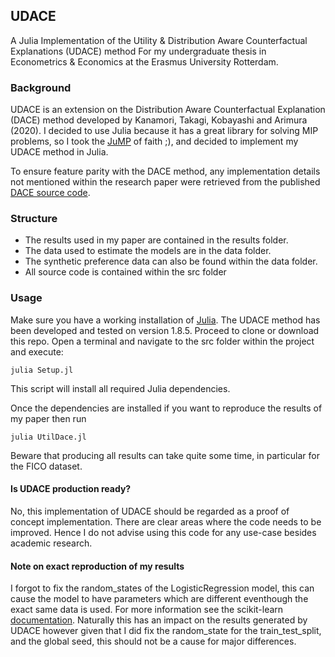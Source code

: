 ## UDACE

A Julia Implementation of the Utility & Distribution Aware Counterfactual Explanations (UDACE) method
For my undergraduate thesis in Econometrics & Economics at the Erasmus University Rotterdam.

### Background
UDACE is an extension on the Distribution Aware Counterfactual Explanation (DACE) method developed by Kanamori, Takagi, Kobayashi and Arimura (2020). I decided to use  Julia because it has a great library for solving MIP problems, so I took the [JuMP](https://jump.dev/) of faith ;), and decided to implement my UDACE method in Julia. 

To ensure feature parity with the DACE method, any implementation details not mentioned within the research paper were retrieved from the published [DACE source code](https://github.com/kelicht/dace). 
 
### Structure 
- The results used in my paper are contained in the results folder.
- The data used to estimate the models are in the data folder. 
- The synthetic preference data can also be found within the data folder. 
- All source code is contained within the src folder

### Usage
Make sure you have a working installation of [Julia](https://julialang.org/downloads/). The UDACE method
has been developed and tested on version 1.8.5. Proceed to clone or download this repo.
Open a terminal and navigate to the src folder within the project and execute: 
```
julia Setup.jl 
```
This script will install all required Julia dependencies. 

Once the dependencies are installed if you want to reproduce the results of my paper
then run 
```
julia UtilDace.jl 
```
Beware that producing all results can take quite some time, in particular for the FICO dataset. 

#### Is UDACE production ready?
No, this implementation of UDACE should be regarded as a proof of concept implementation. There are clear 
areas where the code needs to be improved. Hence I do not advise using this code for any use-case 
besides academic research. 

#### Note on exact reproduction of my results 
I forgot to fix the random_states of the LogisticRegression model,
this can cause the model to have parameters which are different eventhough
the exact same data is used. For more information see the scikit-learn [documentation](https://scikit-learn.org/stable/modules/generated/sklearn.linear_model.LogisticRegression.html). 
Naturally this has an impact on the results generated by UDACE however given that I did
fix the random_state for the train_test_split, and the global seed, this should not be a cause for major differences. 

